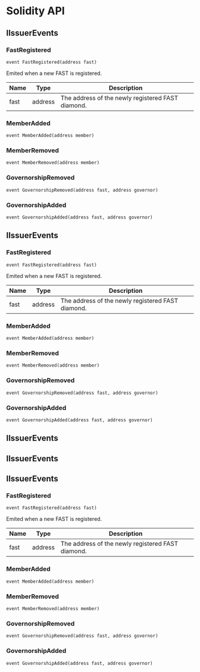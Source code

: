 # Solidity API

## IIssuerEvents

### FastRegistered

```solidity
event FastRegistered(address fast)
```

Emited when a new FAST is registered.

| Name | Type | Description |
| ---- | ---- | ----------- |
| fast | address | The address of the newly registered FAST diamond. |

### MemberAdded

```solidity
event MemberAdded(address member)
```

### MemberRemoved

```solidity
event MemberRemoved(address member)
```

### GovernorshipRemoved

```solidity
event GovernorshipRemoved(address fast, address governor)
```

### GovernorshipAdded

```solidity
event GovernorshipAdded(address fast, address governor)
```

## IIssuerEvents

### FastRegistered

```solidity
event FastRegistered(address fast)
```

Emited when a new FAST is registered.

| Name | Type | Description |
| ---- | ---- | ----------- |
| fast | address | The address of the newly registered FAST diamond. |

### MemberAdded

```solidity
event MemberAdded(address member)
```

### MemberRemoved

```solidity
event MemberRemoved(address member)
```

### GovernorshipRemoved

```solidity
event GovernorshipRemoved(address fast, address governor)
```

### GovernorshipAdded

```solidity
event GovernorshipAdded(address fast, address governor)
```

## IIssuerEvents

## IIssuerEvents

## IIssuerEvents

### FastRegistered

```solidity
event FastRegistered(address fast)
```

Emited when a new FAST is registered.

| Name | Type | Description |
| ---- | ---- | ----------- |
| fast | address | The address of the newly registered FAST diamond. |

### MemberAdded

```solidity
event MemberAdded(address member)
```

### MemberRemoved

```solidity
event MemberRemoved(address member)
```

### GovernorshipRemoved

```solidity
event GovernorshipRemoved(address fast, address governor)
```

### GovernorshipAdded

```solidity
event GovernorshipAdded(address fast, address governor)
```

